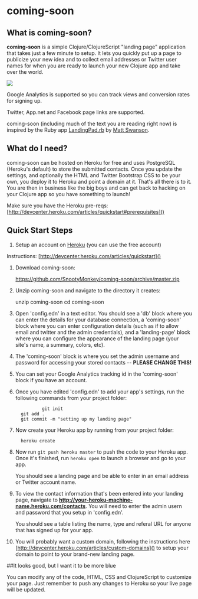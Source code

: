 # coming-soon

## What is coming-soon?

**coming-soon** is a simple Clojure/ClojureScript "landing page" application that takes just a few minute to setup. It lets you quickly put up a page to publicize your new idea and to collect email addresses or Twitter user names for when you are ready to launch your new Clojure app and take over the world.

![](http://i.imgur.com/w3hXT.png)

Google Analytics is supported so you can track views and conversion rates for signing up.

Twitter, App.net and Facebook page links are supported.

coming-soon (including much of the text you are reading right now) is inspired by the Ruby app [LandingPad.rb](https://github.com/swanson/LandingPad.rb) by [Matt Swanson](https://github.com/swanson).

## What do I need?

coming-soon can be hosted on Heroku for free and uses PostgreSQL (Heroku's default) to store the submitted contacts. Once you update the settings, and optionally the HTML and Twitter Bootstrap CSS to be your own, you deploy it to Heroku and point a domain at it. That's all there is to it. You are then in business like the big boys and can get back to hacking on your Clojure app so you have something to launch!

Make sure you have the Heroku pre-reqs: [http://devcenter.heroku.com/articles/quickstart#prerequisites]()

## Quick Start Steps

1. Setup an account on [Heroku](heroku.com) (you can use the free account)  

Instructions: [http://devcenter.heroku.com/articles/quickstart]()  
  
1. Download coming-soon:

	https://github.com/SnootyMonkey/coming-soon/archive/master.zip

1. Unzip coming-soon and navigate to the directory it creates:

	unzip coming-soon
	cd coming-soon

1. Open 'config.edn' in a text editor.  You should see a 'db' block where you can enter the details for your database connection, a 'coming-soon' block where you can enter configuration details (such as if to allow email and twitter and the admin credentials), and a 'landing-page' block where you can configure the appearance of the landing page (your site's name, a summary, colors, etc).

1. The 'coming-soon' block is where you set the admin username and password for accessing your stored contacts -- **PLEASE CHANGE THIS!**

1. You can set your Google Analytics tracking id in the 'coming-soon' block if you have an account.

1. Once you have edited 'config.edn' to add your app's settings, run the following commands from your project folder:

				 git init
         git add .
         git commit -m "setting up my landing page"

1. Now create your Heroku app by running from your project folder:

         heroku create

1. Now run `git push heroku master` to push the code to your Heroku app.  Once it's finished, run `heroku open` to launch a browser and go to your app.  

	You should see a landing page and be able to enter in an email address or Twitter account name.

1.	To view the contact information that's been entered into your landing page, navigate to **http://your-heroku-machine-name.heroku.com/contacts**.  You will need to enter the admin usern and password that you setup in 'config.edn'.  

	You should see a table listing the name, type and referal URL for anyone that has signed up for your app.

1.  You will probably want a custom domain, following the instructions here [http://devcenter.heroku.com/articles/custom-domains]() to setup your domain to point to your brand-new landing page.

##It looks good, but I want it to be more blue

You can modify any of the code, HTML, CSS and ClojureScript to customize your page.  Just remember to push any changes to Heroku so your live page will be updated.